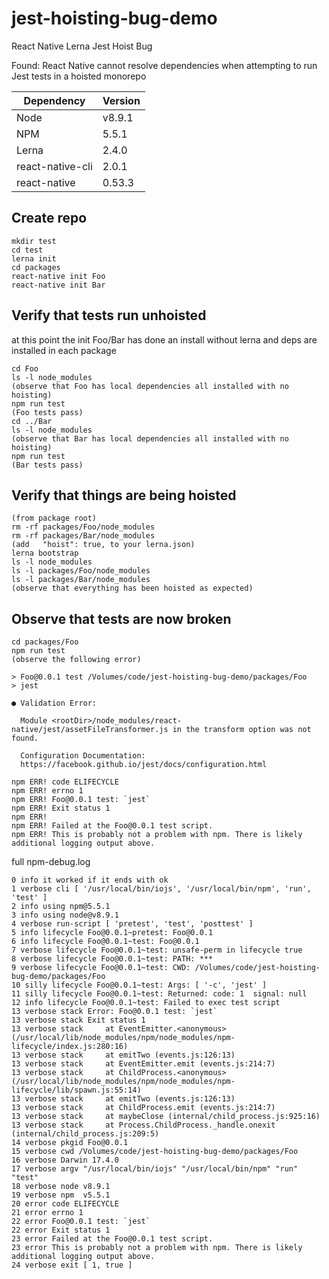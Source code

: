# jest-hoisting-bug-demo

React Native Lerna Jest Hoist Bug

Found: React Native cannot resolve dependencies when attempting to run Jest tests in a hoisted monorepo

| Dependency | Version |
| -----------| --------|
| Node | v8.9.1 |
| NPM | 5.5.1 |
| Lerna | 2.4.0 |
| react-native-cli | 2.0.1 |
| react-native | 0.53.3 |


## Create repo

```
mkdir test
cd test
lerna init
cd packages
react-native init Foo
react-native init Bar
```



## Verify that tests run unhoisted
at this point the init Foo/Bar has done an install without lerna and deps are installed in each package

```
cd Foo
ls -l node_modules
(observe that Foo has local dependencies all installed with no hoisting)
npm run test
(Foo tests pass)
cd ../Bar
ls -l node_modules
(observe that Bar has local dependencies all installed with no hoisting)
npm run test
(Bar tests pass)
```


## Verify that things are being hoisted

```
(from package root)
rm -rf packages/Foo/node_modules
rm -rf packages/Bar/node_modules
(add   "hoist": true, to your lerna.json)
lerna bootstrap
ls -l node_modules
ls -l packages/Foo/node_modules
ls -l packages/Bar/node_modules
(observe that everything has been hoisted as expected)
```


## Observe that tests are now broken

```
cd packages/Foo
npm run test
(observe the following error)
```

```
> Foo@0.0.1 test /Volumes/code/jest-hoisting-bug-demo/packages/Foo
> jest

● Validation Error:

  Module <rootDir>/node_modules/react-native/jest/assetFileTransformer.js in the transform option was not found.

  Configuration Documentation:
  https://facebook.github.io/jest/docs/configuration.html

npm ERR! code ELIFECYCLE
npm ERR! errno 1
npm ERR! Foo@0.0.1 test: `jest`
npm ERR! Exit status 1
npm ERR!
npm ERR! Failed at the Foo@0.0.1 test script.
npm ERR! This is probably not a problem with npm. There is likely additional logging output above.
```


full npm-debug.log

```
0 info it worked if it ends with ok
1 verbose cli [ '/usr/local/bin/iojs', '/usr/local/bin/npm', 'run', 'test' ]
2 info using npm@5.5.1
3 info using node@v8.9.1
4 verbose run-script [ 'pretest', 'test', 'posttest' ]
5 info lifecycle Foo@0.0.1~pretest: Foo@0.0.1
6 info lifecycle Foo@0.0.1~test: Foo@0.0.1
7 verbose lifecycle Foo@0.0.1~test: unsafe-perm in lifecycle true
8 verbose lifecycle Foo@0.0.1~test: PATH: ***
9 verbose lifecycle Foo@0.0.1~test: CWD: /Volumes/code/jest-hoisting-bug-demo/packages/Foo
10 silly lifecycle Foo@0.0.1~test: Args: [ '-c', 'jest' ]
11 silly lifecycle Foo@0.0.1~test: Returned: code: 1  signal: null
12 info lifecycle Foo@0.0.1~test: Failed to exec test script
13 verbose stack Error: Foo@0.0.1 test: `jest`
13 verbose stack Exit status 1
13 verbose stack     at EventEmitter.<anonymous> (/usr/local/lib/node_modules/npm/node_modules/npm-lifecycle/index.js:280:16)
13 verbose stack     at emitTwo (events.js:126:13)
13 verbose stack     at EventEmitter.emit (events.js:214:7)
13 verbose stack     at ChildProcess.<anonymous> (/usr/local/lib/node_modules/npm/node_modules/npm-lifecycle/lib/spawn.js:55:14)
13 verbose stack     at emitTwo (events.js:126:13)
13 verbose stack     at ChildProcess.emit (events.js:214:7)
13 verbose stack     at maybeClose (internal/child_process.js:925:16)
13 verbose stack     at Process.ChildProcess._handle.onexit (internal/child_process.js:209:5)
14 verbose pkgid Foo@0.0.1
15 verbose cwd /Volumes/code/jest-hoisting-bug-demo/packages/Foo
16 verbose Darwin 17.4.0
17 verbose argv "/usr/local/bin/iojs" "/usr/local/bin/npm" "run" "test"
18 verbose node v8.9.1
19 verbose npm  v5.5.1
20 error code ELIFECYCLE
21 error errno 1
22 error Foo@0.0.1 test: `jest`
22 error Exit status 1
23 error Failed at the Foo@0.0.1 test script.
23 error This is probably not a problem with npm. There is likely additional logging output above.
24 verbose exit [ 1, true ]
```

